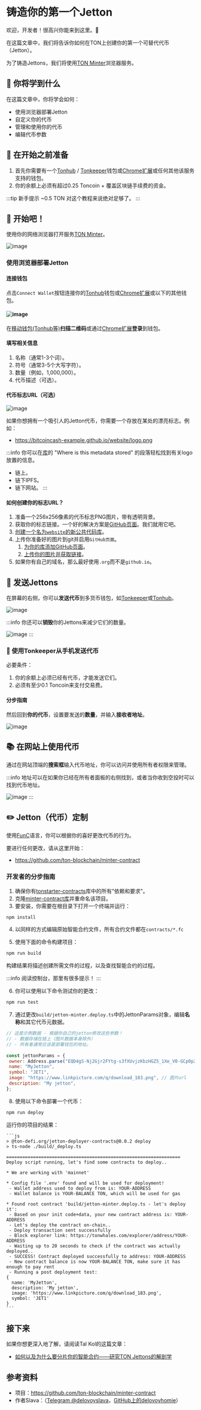 # 铸造你的第一个Jetton

欢迎，开发者！很高兴你能来到这里。👋

在这篇文章中，我们将告诉你如何在TON上创建你的第一个可替代代币（Jetton）。

为了铸造Jettons，我们将使用[TON Minter](https://minter.ton.org/)浏览器服务。

## 📖 你将学到什么

在这篇文章中，你将学会如何：

- 使用浏览器部署Jetton
- 自定义你的代币
- 管理和使用你的代币
- 编辑代币参数

## 📌 在开始之前准备

1. 首先你需要有一个[Tonhub](https://ton.app/wallets/tonhub-wallet) / [Tonkeeper](https://ton.app/wallets/tonkeeper)钱包或[Chrome扩展](https://ton.app/wallets/chrome-plugin)或任何其他该服务支持的钱包。
2. 你的余额上必须有超过0.25 Toncoin + 覆盖区块链手续费的资金。

:::tip 新手提示
~0.5 TON 对这个教程来说绝对足够了。
:::

## 🚀 开始吧！

使用你的网络浏览器打开服务[TON Minter](https://minter.ton.org/)。

![image](/img/tutorials/jetton/jetton-main-page.png)

### 使用浏览器部署Jetton

#### 连接钱包

点击`Connect Wallet`按钮连接你的[Tonhub](https://ton.app/wallets/tonhub-wallet)钱包或[Chrome扩展](https://ton.app/wallets/chrome-plugin)或以下的其他钱包。

#### ![image](/img/tutorials/jetton/jetton-connect-wallet.png)

在[移动钱包(Tonhub等)](https://ton.app/wallets/tonhub-wallet)**扫描二维码**或通过[Chrome扩展](https://ton.app/wallets/chrome-plugin)**登录**到钱包。

#### 填写相关信息

1. 名称（通常1-3个词）。
2. 符号（通常3-5个大写字符）。
3. 数量（例如，1,000,000）。
4. 代币描述（可选）。

#### 代币标志URL（可选）

![image](/img/tutorials/jetton/jetton-token-logo.png)

如果你想拥有一个吸引人的Jetton代币，你需要一个存放在某处的漂亮标志。例如：

* https://bitcoincash-example.github.io/website/logo.png

:::info
你可以在[库](https://github.com/ton-blockchain/minter-contract#jetton-metadata-field-best-practices)的 "Where is this metadata stored" 的段落轻松找到有关logo放置的信息。

 * 链上。
 * 链下IPFS。
 * 链下网站。
:::

#### 如何创建你的标志URL？

 1. 准备一个256x256像素的代币标志PNG图片，带有透明背景。
 2. 获取你的标志链接。一个好的解决方案是[GitHub页面](https://pages.github.com/)。我们就用它吧。
 3. [创建一个名为`website`的新公共代码库](https://docs.github.com/en/get-started/quickstart/create-a-repo)。
 4. 上传你准备好的图片到git并启用`GitHub页面`。
    1. [为你的库添加GitHub页面](https://docs.github.com/en/pages/getting-started-with-github-pages/creating-a-github-pages-site)。
    2. [上传你的图片并获取链接](https://docs.github.com/en/repositories/working-with-files/managing-files/adding-a-file-to-a-repository)。
 5. 如果你有自己的域名，那么最好使用`.org`而不是`github.io`。
 

 ## 💸 发送Jettons
 在屏幕的右侧，你可以**发送代币**到多货币钱包，如[Tonkeeper](https://tonkeeper.com/)或[Tonhub](https://ton.app/wallets/tonhub-wallet)。

![image](/img/tutorials/jetton/jetton-send-tokens.png)

:::info
 你还可以**销毁**你的Jettons来减少它们的数量。
 
 ![image](/img/tutorials/jetton/jetton-burn-tokens.png)
:::

 ### 📱 使用Tonkeeper从手机发送代币

必要条件：

1. 你的余额上必须已经有代币，才能发送它们。
2. 必须有至少0.1 Toncoin来支付交易费。

#### 分步指南

然后回到**你的代币**，设置要发送的**数量**，并输入**接收者地址**。

![image](/img/tutorials/jetton/jetton-send-tutorial.png)


 ## 📚 在网站上使用代币

 通过在网站顶端的**搜索框**输入代币地址，你可以访问并使用所有者权限来管理。
 
:::info
 地址可以在如果你已经在所有者面板的右侧找到，或者当你收到空投时可以找到代币地址。

 ![image](/img/tutorials/jetton/jetton-wallet-address.png)
:::


 ## ✏️ Jetton（代币）定制

使用[FunC](/develop/func/overview)语言，你可以根据你的喜好更改代币的行为。

要进行任何更改，请从这里开始：

* https://github.com/ton-blockchain/minter-contract

### 开发者的分步指南

 1. 确保你有[tonstarter-contracts](https://github.com/ton-defi-org/tonstarter-contracts)库中的所有"依赖和要求"。
 2. 克隆[minter-contract库](https://github.com/ton-blockchain/minter-contract)并重命名该项目。
 3. 要安装，你需要在根目录下打开一个终端并运行：

 ```bash npm2yarn
 npm install
 ```

 4. 以同样的方式编辑原始智能合约文件，所有合约文件都在`contracts/*.fc`

 5. 使用下面的命令构建项目：

 ```bash npm2yarn
 npm run build
 ```
 构建结果将描述创建所需文件的过程，以及查找智能合约的过程。
 
 :::info
 阅读控制台，那里有很多提示！
 :::
    
 6. 你可以使用以下命令测试你的更改：

 ```bash npm2yarn
 npm run test
 ```

 7. 通过更改`build/jetton-minter.deploy.ts`中的JettonParams对象，编辑**名称**和其它代币元数据。

 ```js
// 这是示例数据 - 根据你自己的jetton修改这些参数！
// - 数据存储在链上（图片数据本身除外）
// - 所有者通常应该是部署钱包的地址。
   
 const jettonParams = {
  owner: Address.parse("EQD4gS-Nj2Gjr2FYtg-s3fXUvjzKbzHGZ5_1Xe_V0-GCp0p2"),
  name: "MyJetton",
  symbol: "JET1",
  image: "https://www.linkpicture.com/q/download_183.png", // 图片url
  description: "My jetton",
};
 ```

 8. 使用以下命令部署一个代币：

 ```bash npm2yarn
 npm run deploy
 ```
 运行你的项目的结果：

    ```js
    > @ton-defi.org/jetton-deployer-contracts@0.0.2 deploy
    > ts-node ./build/_deploy.ts

    =================================================================
    Deploy script running, let's find some contracts to deploy..

    * We are working with 'mainnet'

    * Config file '.env' found and will be used for deployment!
     - Wallet address used to deploy from is: YOUR-ADDRESS
     - Wallet balance is YOUR-BALANCE TON, which will be used for gas

    * Found root contract 'build/jetton-minter.deploy.ts - let's deploy it':
     - Based on your init code+data, your new contract address is: YOUR-ADDRESS
     - Let's deploy the contract on-chain..
     - Deploy transaction sent successfully
     - Block explorer link: https://tonwhales.com/explorer/address/YOUR-ADDRESS
     - Waiting up to 20 seconds to check if the contract was actually deployed..
     - SUCCESS! Contract deployed successfully to address: YOUR-ADDRESS
     - New contract balance is now YOUR-BALANCE TON, make sure it has enough to pay rent
     - Running a post deployment test:
    {
      name: 'MyJetton',
      description: 'My jetton',
      image: 'https://www.linkpicture.com/q/download_183.png',
      symbol: 'JET1'
    }
    ```


## 接下来

如果你想更深入地了解，请阅读Tal Kol的这篇文章：  
* [如何以及为什么要分片你的智能合约——研究TON Jettons的解剖学](https://blog.ton.org/how-to-shard-your-ton-smart-contract-and-why-studying-the-anatomy-of-tons-jettons)


## 参考资料

 - 项目：https://github.com/ton-blockchain/minter-contract
 - 作者Slava：（[Telegram @delovoyslava](https://t.me/delovoyslava)，[GitHub上的delovoyhomie](https://github.com/delovoyhomie)）